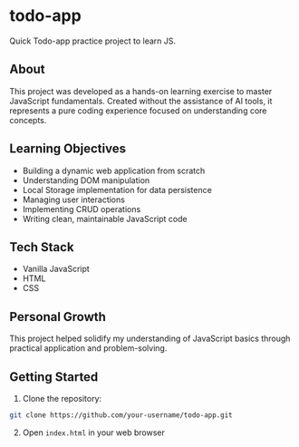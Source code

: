 # todo-app
Quick Todo-app practice project to learn JS.
## About

This project was developed as a hands-on learning exercise to master JavaScript fundamentals. Created without the assistance of AI tools, it represents a pure coding experience focused on understanding core concepts.

## Learning Objectives

- Building a dynamic web application from scratch
- Understanding DOM manipulation
- Local Storage implementation for data persistence
- Managing user interactions
- Implementing CRUD operations
- Writing clean, maintainable JavaScript code

## Tech Stack

- Vanilla JavaScript
- HTML
- CSS

## Personal Growth

This project helped solidify my understanding of JavaScript basics through practical application and problem-solving.

## Getting Started

1. Clone the repository:
```bash
git clone https://github.com/your-username/todo-app.git
```

2. Open `index.html` in your web browser

